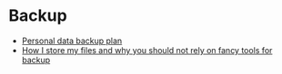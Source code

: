 # Backup

- [Personal data backup plan](https://jacobbednarz.com/personal-data-backup-plan)
- [How I store my files and why you should not rely on fancy tools for backup](https://www.unixsheikh.com/articles/how-i-store-my-files-and-why-you-should-not-rely-on-fancy-tools-for-backup.html)